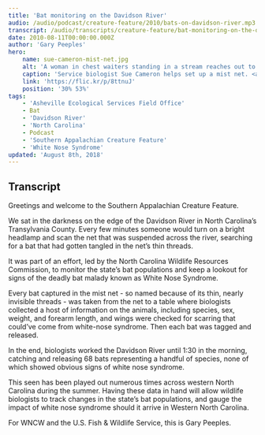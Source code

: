 ```yaml
---
title: 'Bat monitoring on the Davidson River'
audio: /audio/podcast/creature-feature/2010/bats-on-davidson-river.mp3
transcript: /audio/transcripts/creature-feature/bat-monitoring-on-the-davidson-river.pdf
date: 2010-08-11T00:00:00.000Z
author: 'Gary Peeples'
hero:
    name: sue-cameron-mist-net.jpg
    alt: 'A woman in chest waiters standing in a stream reaches out to touch a mist net'
    caption: 'Service biologist Sue Cameron helps set up a mist net. <a href="https://flic.kr/p/8ttnuJ">Photo</a> by Gary Peeples, USFWS.'
    link: 'https://flic.kr/p/8ttnuJ'
    position: '30% 53%'
tags:
    - 'Asheville Ecological Services Field Office'
    - Bat
    - 'Davidson River'
    - 'North Carolina'
    - Podcast
    - 'Southern Appalachian Creature Feature'
    - 'White Nose Syndrome'
updated: 'August 8th, 2018'
---
```


## Transcript

Greetings and welcome to the Southern Appalachian Creature Feature.

We sat in the darkness on the edge of the Davidson River in North Carolina’s Transylvania County.  Every few minutes someone would turn on a bright headlamp and scan the net that was suspended across the river, searching for a bat that had gotten tangled in the net’s thin threads.

It was part of an effort, led by the North Carolina Wildlife Resources Commission, to monitor the state’s bat populations and keep a lookout for signs of the deadly bat malady known as White Nose Syndrome.

Every bat captured in the mist net - so named because of its thin, nearly invisible threads - was taken from the net to a table where biologists collected a host of information on the animals, including species, sex, weight, and forearm length, and wings were checked for scarring that could’ve come from white-nose syndrome.  Then each bat was tagged and released.

In the end, biologists worked the Davidson River until 1:30 in the morning, catching and releasing 68 bats representing a handful of species, none of which showed obvious signs of white nose syndrome.

This seen has been played out numerous times across western North Carolina during the summer. Having these data in hand will allow wildlife biologists to track changes in the state’s bat populations, and gauge the impact of white nose syndrome should it arrive in Western North Carolina.

For WNCW and the U.S. Fish & Wildlife Service, this is Gary Peeples.
